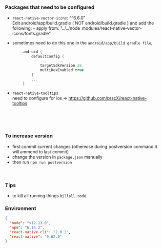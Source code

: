 ### Packages that need to be configured

- `react-native-vector-icons`: "^6.6.0"
  <br/>
  Edit android/app/build.gradle ( NOT android/build.gradle ) and add the following: - apply from: "../../node_modules/react-native-vector-icons/fonts.gradle"

- sometimes need to do this one in the `android/app/build.gradle file`,

```gradle
        android {
            defaultConfig {
                ...
                targetSdkVersion 28
                multiDexEnabled true
            }
            ...
        }
```

- `react-native-tooltips`
  <br/>
  need to configure for ios => https://github.com/prscX/react-native-tooltips

<br/>
<br/>
<br/>

### To increase version

- first commit current changes (otherwise during postversion command it will ammend to last commit)
- change the version in `package.json` manually
- then run `npm run postversion`
  <br/>
  <br/>
  <br/>

### Tips

- to kill all running things `killall node`

### Environment

```json
{
  "node": "v12.13.0",
  "npm": "6.14.2",
  "react-native-cli": "2.0.1",
  "react-native": "0.62.0"
}
```
